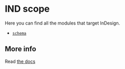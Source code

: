 # IND scope

Here you can find all the modules that target InDesign.

  * [`schema`](./schema/README.md)

## More info

Read [the docs](../docs/README.md)
